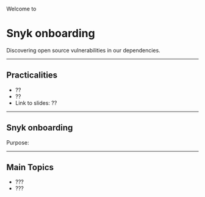 <!-- .slide: data-background-image="./content/images/appsec-icon.svg" data-background-size="7%" data-background-position="right 2% top 2%"-->
Welcome to
# Snyk onboarding

Discovering open source vulnerabilities in our dependencies.

---

## Practicalities

- ??
- ??
- Link to slides: ??

---
## Snyk onboarding

Purpose:

---
## Main Topics

- ???             <!-- .element: style="font-size:0.8em"-->
- ???             <!-- .element: style="font-size:0.8em"-->
